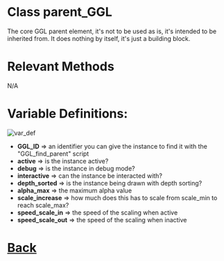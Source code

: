 # Class parent_GGL

The core GGL parent element, it's not to be used as is, it's intended to be inherited from.
It does nothing by itself, it's just a building block.

# Relevant Methods

N/A

# Variable Definitions:

![var_def](https://github.com/Ced30/GML-GUI-Library-GGL-Documentation/blob/main/Images/API/GGL_instance/parent_GGL.png)

- **GGL_ID**		  => an identifier you can give the instance to find it with the "GGL_find_parent" script
- **active**          => is the instance active?
- **debug**           => is the instance in debug mode?
- **interactive**     => can the instance be interacted with?
- **depth_sorted**    => is the instance being drawn with depth sorting?
- **alpha_max**       => the maximum alpha value
- **scale_increase**  => how much does this has to scale from scale_min to reach scale_max?
- **speed_scale_in**  => the speed of the scaling when active
- **speed_scale_out** => the speed of the scaling when inactive

# [Back](https://github.com/Ced30/GML-GUI-Library-GGL-Documentation/blob/main/API/Instance%20Classes.md)

